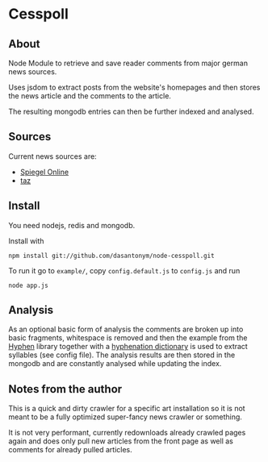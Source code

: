 # Cesspoll #


## About ##

Node Module to retrieve and save reader comments from major german news sources.

Uses jsdom to extract posts from the website's homepages and then stores the news article and the comments to the article.

The resulting mongodb entries can then be further indexed and analysed.


## Sources ##

Current news sources are:

* [Spiegel Online](http://www.spiegel.de/)
* [taz](http://www.taz.de/)


## Install ##

You need nodejs, redis and mongodb.

Install with

```
npm install git://github.com/dasantonym/node-cesspoll.git
```

To run it go to ``example/``, copy ``config.default.js`` to ``config.js`` and run

```
node app.js
```


## Analysis ##

As an optional basic form of analysis the comments are broken up into basic fragments, whitespace is removed and then the example from the [Hyphen](http://sourceforge.net/projects/hunspell/files/Hyphen/) library together with a [hyphenation dictionary](https://www.openoffice.org/lingucomponent/download_dictionary.html) is used to extract syllables (see config file). The analysis results are then stored in the mongodb and are constantly analysed while updating the index.


## Notes from the author ##

This is a quick and dirty crawler for a specific art installation so it is not meant to be a fully optimized super-fancy news crawler or something.

It is not very performant, currently redownloads already crawled pages again and does only pull new articles from the front page as well as comments for already pulled articles.
